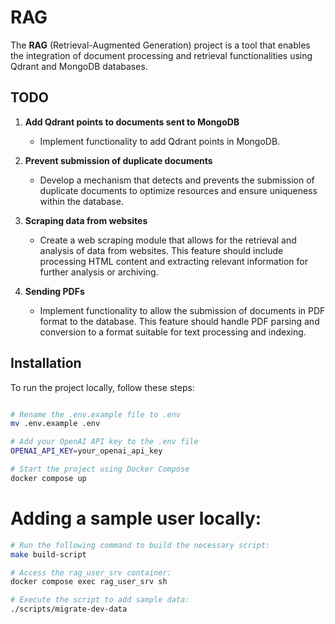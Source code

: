 # RAG

The **RAG** (Retrieval-Augmented Generation) project is a tool that enables the integration of document processing and retrieval functionalities using Qdrant and MongoDB databases.

## TODO

1. **Add Qdrant points to documents sent to MongoDB**
   - Implement functionality to add Qdrant points in MongoDB.

2. **Prevent submission of duplicate documents**
   - Develop a mechanism that detects and prevents the submission of duplicate documents to optimize resources and ensure uniqueness within the database.

3. **Scraping data from websites**
   - Create a web scraping module that allows for the retrieval and analysis of data from websites. This feature should include processing HTML content and extracting relevant information for further analysis or archiving.

4. **Sending PDFs**
   - Implement functionality to allow the submission of documents in PDF format to the database. This feature should handle PDF parsing and conversion to a format suitable for text processing and indexing.

## Installation

To run the project locally, follow these steps:

```bash

# Rename the .env.example file to .env
mv .env.example .env

# Add your OpenAI API key to the .env file
OPENAI_API_KEY=your_openai_api_key

# Start the project using Docker Compose
docker compose up
```

# Adding a sample user locally:

```bash
# Run the following command to build the necessary script:
make build-script

# Access the rag_user_srv container:
docker compose exec rag_user_srv sh

# Execute the script to add sample data:
./scripts/migrate-dev-data
```